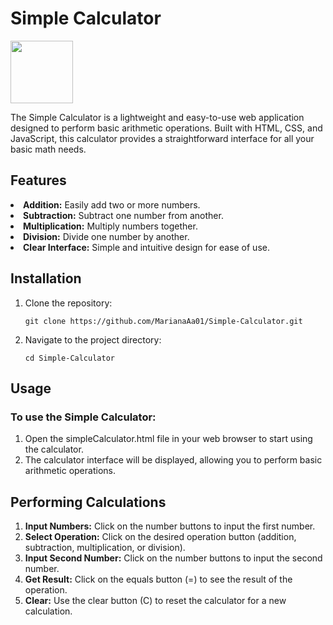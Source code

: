 <h1>Simple Calculator</h1>
<img style= "width:100px" src="https://cdn-icons-png.flaticon.com/512/8418/8418713.png">

The Simple Calculator is a lightweight and easy-to-use web application designed to perform basic arithmetic operations. 
Built with HTML, CSS, and JavaScript, this calculator provides a straightforward interface for all your basic math needs.

<h2>Features</h2>
<li><b>Addition:</b> Easily add two or more numbers.</li>
<li><b>Subtraction:</b> Subtract one number from another.</li>
<li><b>Multiplication:</b> Multiply numbers together.</li>
<li><b>Division:</b> Divide one number by another.</li>
<li><b>Clear Interface:</b> Simple and intuitive design for ease of use.</li>


<h2>Installation</h2>
<ol>
<li>Clone the repository:</li>

    git clone https://github.com/MarianaAa01/Simple-Calculator.git

<li>Navigate to the project directory:</li>
   
    cd Simple-Calculator

</ol>


<h2>Usage</h2>
<h3>To use the Simple Calculator:</h3>
<ol>
<li>Open the simpleCalculator.html file in your web browser to start using the calculator.</li>
<li>The calculator interface will be displayed, allowing you to perform basic arithmetic operations.</li>
</ol>

<h2>Performing Calculations</h2>
<ol>
<li><b>Input Numbers:</b> Click on the number buttons to input the first number.</li>
<li><b>Select Operation:</b> Click on the desired operation button (addition, subtraction, multiplication, or division).</li>
<li><b>Input Second Number:</b> Click on the number buttons to input the second number.</li>
<li><b>Get Result:</b> Click on the equals button (=) to see the result of the operation.</li>
<li><b>Clear:</b> Use the clear button (C) to reset the calculator for a new calculation.</li>

</ol>
